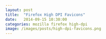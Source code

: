 ```yaml
---
layout: post
title:  "Firefox High DPI Favicons"
date:   2014-09-15 10:30:00
categories: mozilla firefox high-dpi
image: /images/posts/high-dpi-favicons.png
---
```



